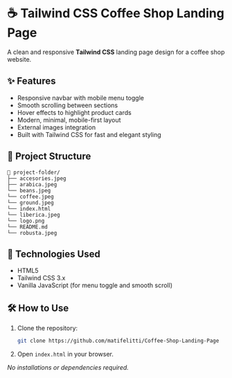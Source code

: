 # ☕ Tailwind CSS Coffee Shop Landing Page

A clean and responsive **Tailwind CSS** landing page design for a coffee shop website.

## ✨ Features

- Responsive navbar with mobile menu toggle
- Smooth scrolling between sections
- Hover effects to highlight product cards
- Modern, minimal, mobile-first layout
- External images integration
- Built with Tailwind CSS for fast and elegant styling

## 📂 Project Structure

```
📁 project-folder/
├── accesories.jpeg
├── arabica.jpeg
└── beans.jpeg
└── coffee.jpeg
└── ground.jpeg
└── index.html
└── liberica.jpeg
└── logo.png
└── README.md
└── robusta.jpeg
```

## 🚀 Technologies Used

- HTML5
- Tailwind CSS 3.x
- Vanilla JavaScript (for menu toggle and smooth scroll)

## 🛠 How to Use

1. Clone the repository:
   ```bash
   git clone https://github.com/matifelitti/Coffee-Shop-Landing-Page
   ```
2. Open `index.html` in your browser.

_No installations or dependencies required._
